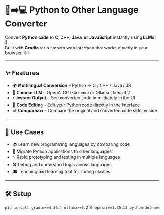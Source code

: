 # 🐍➡️💻 Python to Other Language Converter

Convert **Python code** to **C, C++, Java, or JavaScript** instantly using **LLMs**! 🚀  
Built with **Gradio** for a smooth web interface that works directly in your browser. 🌐✨

---

## ✨ Features

- 🌍 **Multilingual Conversion** – Python → C / C++ / Java / JS  
- 🤖 **Choose LLM** – OpenAI GPT-4o-mini or Ollama Llama 3.2  
- ⚡ **Instant Output** – See converted code immediately in the UI  
- 📝 **Code Editing** – Edit your Python code directly in the interface  
- 📊 **Comparison** – Compare the original and converted code side by side  

---

## 🎯 Use Cases

- 📚 Learn new programming languages by comparing code  
- 🔄 Migrate Python applications to other languages  
- ⚡ Rapid prototyping and testing in multiple languages  
- 🛠️ Debug and understand logic across languages  
- 🎓 Teaching and learning tool for coding classes  

---

## 🛠️ Setup

```bash
pip install gradio==4.36.1 ollama==0.2.0 openai==1.35.13 python-dotenv==1.0.1

